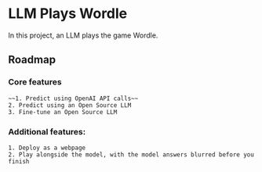 # LLM Plays Wordle
In this project, an LLM plays the game Wordle.

## Roadmap

### Core features
    ~~1. Predict using OpenAI API calls~~
    2. Predict using an Open Source LLM
    3. Fine-tune an Open Source LLM

### Additional features:
    1. Deploy as a webpage
    2. Play alongside the model, with the model answers blurred before you finish